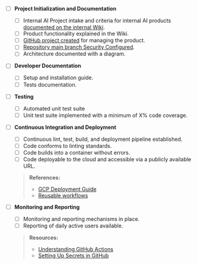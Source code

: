 * [ ] **Project Initialization and Documentation**
   * [ ] Internal AI Project intake and criteria for internal AI products [documented on the internal Wiki](https://dev.azure.com/CFIA-DevOps-ACIA/AI-Lab/_wiki/wikis/AI-Lab.wiki/689/AI-Lab-Wiki-HomePage).
   * [ ] Product functionality explained in the Wiki.
   * [ ] [GitHub project created](https://github.com/orgs/ai-cfia/projects) for managing the product.
   * [ ] [Repository main branch Security Configured](https://dev.azure.com/CFIA-DevOps-ACIA/AI-Lab/_wiki/wikis/AI-Lab.wiki/1012/Creating-a-GitHub-repository).
   * [ ] Architecture documented with a diagram.

* [ ] **Developer Documentation**
   * [ ] Setup and installation guide.
   * [ ] Tests documentation.

* [ ] **Testing**
   * [ ] Automated unit test suite 
   * [ ] Unit test suite implemented with a minimum of X% code coverage.

* [ ] **Continuous Integration and Deployment**
   * [ ] Continuous lint, test, build, and deployment pipeline established. 
   * [ ] Code conforms to linting standards.
   * [ ] Code builds into a container without errors.
   * [ ] Code deployable to the cloud and accessible via a publicly available URL.
   > **References:**
   > - [GCP Deployment Guide](https://github.com/ai-cfia/devops/blob/main/gcp-setup-script/gcp-project-setup-guide.md)
   > - [Reusable workflows](https://github.com/ai-cfia/github-workflows/tree/main/.github/workflows)

* [ ] **Monitoring and Reporting**
   * [ ] Monitoring and reporting mechanisms in place.
   * [ ] Reporting of daily active users available.
   > **Resources:**
   > - [Understanding GitHub Actions](https://docs.github.com/fr/actions/learn-github-actions/understanding-github-actions)
   > - [Setting Up Secrets in GitHub](https://docs.github.com/fr/actions/security-guides/using-secrets-in-github-actions)